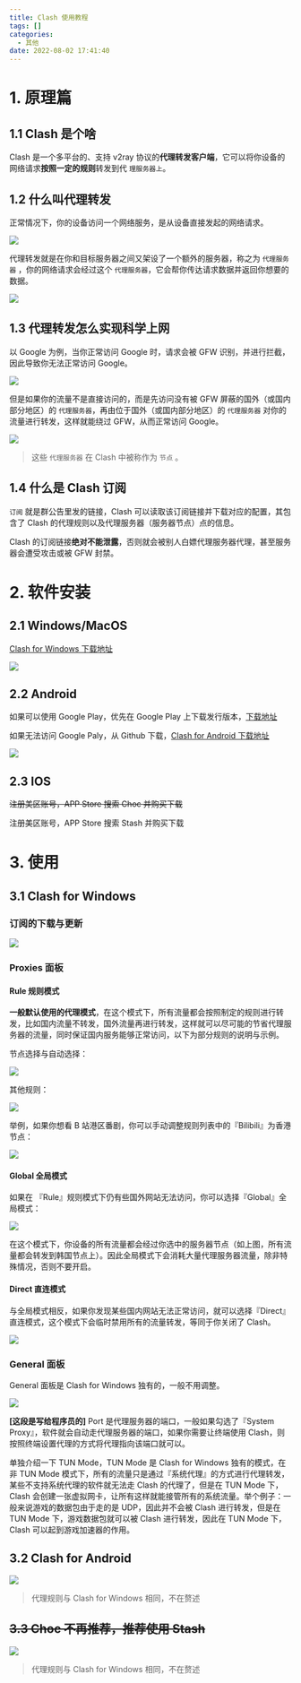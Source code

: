 ```yaml
---
title: Clash 使用教程
tags: []
categories:
  - 其他
date: 2022-08-02 17:41:40
---
```


# 1. 原理篇

## 1.1 Clash 是个啥

Clash 是一个多平台的、支持 v2ray 协议的**代理转发客户端**，它可以将你设备的网络请求**按照一定的规则**转发到代 `理服务器上`。

## 1.2 什么叫代理转发

正常情况下，你的设备访问一个网络服务，是从设备直接发起的网络请求。

![](https://s2.loli.net/2022/08/02/95qkp7yM8b6QNAW.png)

代理转发就是在你和目标服务器之间又架设了一个额外的服务器，称之为 `代理服务器` ，你的网络请求会经过这个 `代理服务器`，它会帮你传达请求数据并返回你想要的数据。

![](https://s2.loli.net/2022/08/02/TFV3q1tNw8J7ngY.png)

## 1.3 代理转发怎么实现科学上网

以 Google 为例，当你正常访问 Google 时，请求会被 GFW 识别，并进行拦截，因此导致你无法正常访问 Google。

![](https://s2.loli.net/2022/08/02/3zx5u2gDKBAvqnQ.png)

但是如果你的流量不是直接访问的，而是先访问没有被 GFW 屏蔽的国外（或国内部分地区）的 `代理服务器`，再由位于国外（或国内部分地区）的 `代理服务器` 对你的流量进行转发，这样就能绕过 GFW，从而正常访问 Google。

![](https://s2.loli.net/2022/08/02/ATvZOEyLJjHdiSr.png)

> 这些 `代理服务器` 在 Clash 中被称作为 `节点` 。

## 1.4 什么是 Clash 订阅

`订阅` 就是群公告里发的链接，Clash 可以读取该订阅链接并下载对应的配置，其包含了 Clash 的代理规则以及代理服务器（服务器节点）点的信息。

Clash 的订阅链接**绝对不能泄露**，否则就会被别人白嫖代理服务器代理，甚至服务器会遭受攻击或被 GFW 封禁。

# 2. 软件安装

## 2.1 Windows/MacOS

[Clash for Windows 下载地址](https://github.com/Fndroid/clash_for_windows_pkg/releases)

![](https://s2.loli.net/2022/08/02/B8LcF7dpPEMGz1S.png)

## 2.2 Android

如果可以使用 Google Play，优先在 Google Play 上下载发行版本，[下载地址](https://play.google.com/store/apps/details?id=com.github.kr328.clash)

如果无法访问 Google Paly，从 Github 下载，[Clash for Android 下载地址](https://github.com/Fndroid/clash_for_windows_pkg/releases)

![](https://s2.loli.net/2022/08/02/kLfzv24TcylutIK.png)

## 2.3 IOS

~~注册美区账号，APP Store 搜索 Choc 并购买下载~~

注册美区账号，APP Store 搜索 Stash 并购买下载

# 3. 使用

## 3.1 Clash for Windows

### 订阅的下载与更新

![](https://s2.loli.net/2022/08/02/U8my16PI5vX4oMK.png)

### Proxies 面板

#### Rule 规则模式

**一般默认使用的代理模式**，在这个模式下，所有流量都会按照制定的规则进行转发，比如国内流量不转发，国外流量再进行转发，这样就可以尽可能的节省代理服务器的流量，同时保证国内服务能够正常访问，以下为部分规则的说明与示例。

节点选择与自动选择：

![](https://s2.loli.net/2022/08/02/R7njxksUNdYrXE8.png)

其他规则：

![](https://s2.loli.net/2022/08/02/D4z5sgxmZl8CIAk.png)

举例，如果你想看 B 站港区番剧，你可以手动调整规则列表中的『Bilibili』为香港节点：

![](https://s2.loli.net/2022/08/02/BjMDuXNqstx1vCS.png)

#### Global 全局模式

如果在 『Rule』规则模式下仍有些国外网站无法访问，你可以选择『Global』全局模式：

![](https://s2.loli.net/2022/08/02/FIyw94MsuZ2kC5L.png)

在这个模式下，你设备的所有流量都会经过你选中的服务器节点（如上图，所有流量都会转发到韩国节点上）。因此全局模式下会消耗大量代理服务器流量，除非特殊情况，否则不要开启。

#### Direct 直连模式

与全局模式相反，如果你发现某些国内网站无法正常访问，就可以选择『Direct』直连模式，这个模式下会临时禁用所有的流量转发，等同于你关闭了 Clash。

![](https://s2.loli.net/2022/08/02/PgDdBcAQ2YnNrlh.png)

### General 面板

General 面板是 Clash for Windows 独有的，一般不用调整。

![](https://s2.loli.net/2022/08/02/CnAoa7tdsrDgzkJ.png)

**\[这段是写给程序员的\]** Port 是代理服务器的端口，一般如果勾选了『System Proxy』，软件就会自动走代理服务器的端口，如果你需要让终端使用 Clash，则按照终端设置代理的方式将代理指向该端口就可以。

单独介绍一下 TUN Mode，TUN Mode 是 Clash for Windows 独有的模式，在非 TUN Mode 模式下，所有的流量只是通过『系统代理』的方式进行代理转发，某些不支持系统代理的软件就无法走 Clash 的代理了，但是在 TUN Mode 下，Clash 会创建一张虚拟网卡，让所有这样就能接管所有的系统流量。举个例子：一般来说游戏的数据包由于走的是 UDP，因此并不会被 Clash 进行转发，但是在 TUN Mode 下，游戏数据包就可以被 Clash 进行转发，因此在 TUN Mode 下，Clash 可以起到游戏加速器的作用。

## 3.2 Clash for Android

![](https://s2.loli.net/2022/08/02/H5Vj23ziYOqbZka.jpg)

> 代理规则与 Clash for Windows 相同，不在赘述

## ~~3.3 Choc 不再推荐，推荐使用 Stash~~

![](https://s2.loli.net/2022/08/02/FmIPugaOUoVWizS.jpg)

> 代理规则与 Clash for Windows 相同，不在赘述